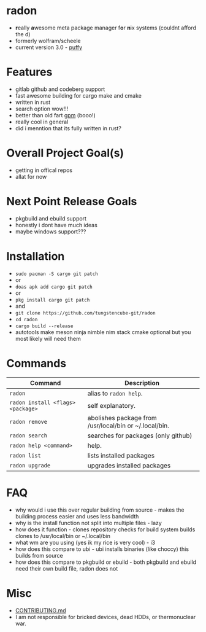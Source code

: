 # radon 
- **r**eally **a**wesome meta package manager f**o**r **n**ix systems (couldnt afford the d)
- formerly wolfram/scheele
- current version 3.0 - [puffy](https://en.wikipedia.org/wiki/OpenBSD#Songs_and_artwork)

# Features

- gitlab github and codeberg support
- fast awesome building for cargo make and cmake
- written in rust
- search option wow!!!
- better than old fart [gpm](https://github.com/aerys/gpm) (booo!)
- really cool in general
- did i menntion that its fully written in rust?

# Overall Project Goal(s)

- getting in offical repos
- allat for now

# Next Point Release Goals

- pkgbuild and ebuild support
- honestly i dont have much ideas
- maybe windows support???

# Installation

- `sudo pacman -S cargo git patch`
- or
- `doas apk add cargo git patch`
- or
- `pkg install cargo git patch`
- and
- `git clone https://github.com/tungstencube-git/radon`
- `cd radon`
- `cargo build --release`
- autotools make meson ninja nimble nim stack cmake optional but you most likely will need them

# Commands

| Command                           | Description                                                                                                |
| --------------------------------- | ---------------------------------------------------------------------------------------------------------- |
| `radon`                           | alias to `radon help`.                                                                                       |
| `radon install <flags> <package>` | self explanatory.                                                               |
| `radon remove`                    | abolishes package from /usr/local/bin or ~/.local/bin.                                                           |
| `radon search`                    | searches for packages (only github)                                                            |
| `radon help <command>`   | help.                                                                  |
| `radon list`             | lists installed packages
| `radon upgrade`          | upgrades installed packages

# FAQ 

- why would i use this over regular building from source - makes the building process easier and uses less bandwidth
- why is the install function not split into multiple files - lazy
- how does it function - clones repository checks for build system builds clones to /usr/local/bin or ~/.local/bin
- what wm are you using (yes ik my rice is very cool) - i3
- how does this compare to ubi - ubi installs binaries (like choccy) this builds from source
- how does this compare to pkgbuild or ebuild - both pkgbuild and ebuild need their own build file, radon does not

# Misc

- [CONTRIBUTING.md](CONTRIBUTING.md)
-  I am not responsible for bricked devices, dead HDDs, or thermonuclear war.
